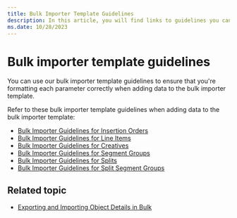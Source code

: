 ```yaml
---
title: Bulk Importer Template Guidelines
description: In this article, you will find links to guidelines you can follow to format each parameter correctly when adding data to the bulk importer template.
ms.date: 10/28/2023
---
```


# Bulk importer template guidelines

You can use our bulk importer template guidelines to ensure that you're formatting each parameter correctly when adding data to the bulk importer template.

Refer to these bulk importer template guidelines when adding data to the bulk importer template:

- [Bulk Importer Guidelines for Insertion Orders](bulk-importer-guidelines-for-insertion-orders.md)
- [Bulk Importer Guidelines for Line Items](bulk-importer-guidelines-for-line-items.md)
- [Bulk Importer Guidelines for Creatives](bulk-importer-guidelines-for-creatives.md)
- [Bulk Importer Guidelines for Segment Groups](bulk-importer-guidelines-for-segment-groups.md)
- [Bulk Importer Guidelines for Splits](bulk-importer-guidelines-for-splits.md)
- [Bulk Importer Guidelines for Split Segment Groups](bulk-importer-guidelines-for-split-segment-groups.md)

## Related topic

- [Exporting and Importing Object Details in Bulk](exporting-and-importing-object-details-in-bulk.md)

